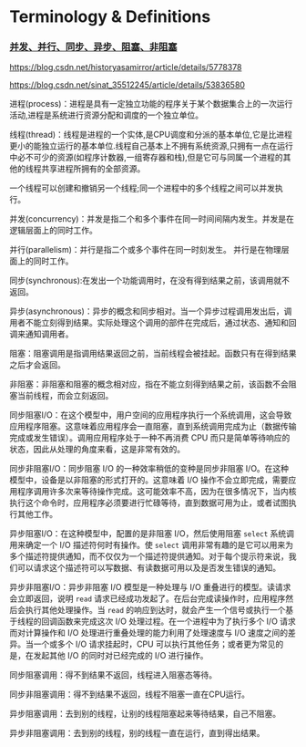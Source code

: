 # Terminology & Definitions

### [并发、并行、同步、异步、阻塞、非阻塞](https://www.cnblogs.com/tracylining/p/3506673.html)

https://blog.csdn.net/historyasamirror/article/details/5778378

https://blog.csdn.net/sinat_35512245/article/details/53836580

进程(process)：进程是具有一定独立功能的程序关于某个数据集合上的一次运行活动,进程是系统进行资源分配和调度的一个独立单位。

线程(thread)：线程是进程的一个实体,是CPU调度和分派的基本单位,它是比进程更小的能独立运行的基本单位.线程自己基本上不拥有系统资源,只拥有一点在运行中必不可少的资源(如程序计数器,一组寄存器和栈),但是它可与同属一个进程的其他的线程共享进程所拥有的全部资源。

一个线程可以创建和撤销另一个线程;同一个进程中的多个线程之间可以并发执行。

并发(concurrency)：并发是指二个和多个事件在同一时间间隔内发生。并发是在逻辑层面上的同时工作。

并行(parallelism)：并行是指二个或多个事件在同一时刻发生。 并行是在物理层面上的同时工作。

同步(synchronous):在发出一个功能调用时，在没有得到结果之前，该调用就不返回。

异步(asynchronous)：异步的概念和同步相对。当一个异步过程调用发出后，调用者不能立刻得到结果。实际处理这个调用的部件在完成后，通过状态、通知和回调来通知调用者。

阻塞：阻塞调用是指调用结果返回之前，当前线程会被挂起。函数只有在得到结果之后才会返回。

非阻塞：非阻塞和阻塞的概念相对应，指在不能立刻得到结果之前，该函数不会阻塞当前线程，而会立刻返回。

同步阻塞I/O：在这个模型中，用户空间的应用程序执行一个系统调用，这会导致应用程序阻塞。这意味着应用程序会一直阻塞，直到系统调用完成为止（数据传输完成或发生错误）。调用应用程序处于一种不再消费 CPU 而只是简单等待响应的状态，因此从处理的角度来看，这是非常有效的。

同步非阻塞I/O：同步阻塞 I/O 的一种效率稍低的变种是同步非阻塞 I/O。在这种模型中，设备是以非阻塞的形式打开的。这意味着 I/O 操作不会立即完成，需要应用程序调用许多次来等待操作完成。这可能效率不高，因为在很多情况下，当内核执行这个命令时，应用程序必须要进行忙碌等待，直到数据可用为止，或者试图执行其他工作。

异步阻塞I/O：在这种模型中，配置的是非阻塞 I/O，然后使用阻塞 `select` 系统调用来确定一个 I/O 描述符何时有操作。使 `select` 调用非常有趣的是它可以用来为多个描述符提供通知，而不仅仅为一个描述符提供通知。对于每个提示符来说，我们可以请求这个描述符可以写数据、有读数据可用以及是否发生错误的通知。

异步非阻塞I/O：异步非阻塞 I/O 模型是一种处理与 I/O 重叠进行的模型。读请求会立即返回，说明 `read` 请求已经成功发起了。在后台完成读操作时，应用程序然后会执行其他处理操作。当 `read` 的响应到达时，就会产生一个信号或执行一个基于线程的回调函数来完成这次 I/O 处理过程。在一个进程中为了执行多个 I/O 请求而对计算操作和 I/O 处理进行重叠处理的能力利用了处理速度与 I/O 速度之间的差异。当一个或多个 I/O 请求挂起时，CPU 可以执行其他任务；或者更为常见的是，在发起其他 I/O 的同时对已经完成的 I/O 进行操作。

同步阻塞调用：得不到结果不返回，线程进入阻塞态等待。

同步非阻塞调用：得不到结果不返回，线程不阻塞一直在CPU运行。

异步阻塞调用：去到别的线程，让别的线程阻塞起来等待结果，自己不阻塞。 

异步非阻塞调用：去到别的线程，别的线程一直在运行，直到得出结果。

